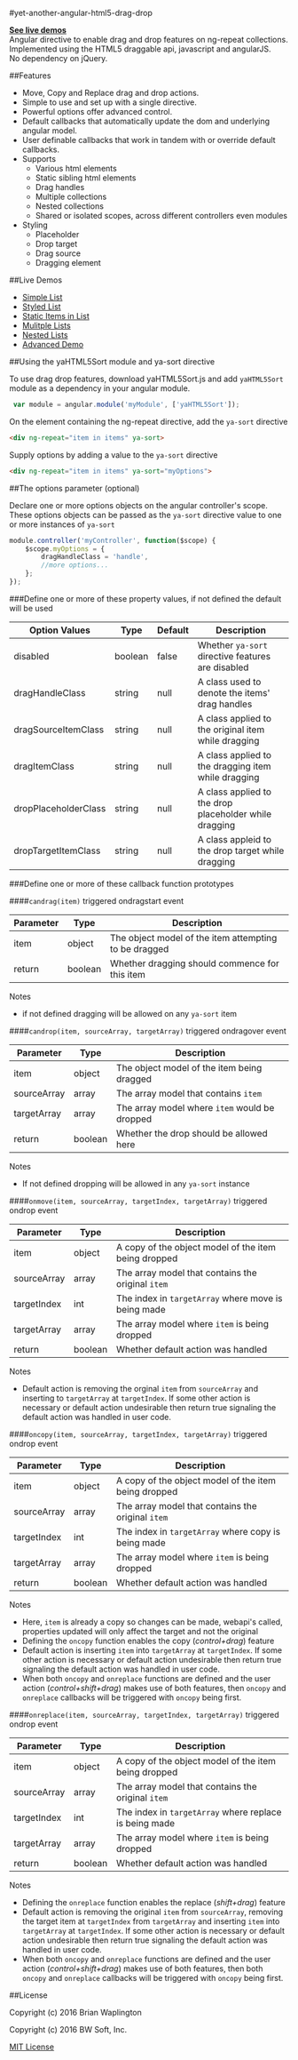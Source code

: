#yet-another-angular-html5-drag-drop

[**See live demos**](#live-demos)  
Angular directive to enable drag and drop features on ng-repeat collections.  
Implemented using the HTML5 draggable api, javascript and angularJS.  
No dependency on jQuery.

##Features

* Move, Copy and Replace drag and drop actions.
* Simple to use and set up with a single directive.
* Powerful options offer advanced control.
* Default callbacks that automatically update the dom and underlying angular model.
* User definable callbacks that work in tandem with or override default callbacks.
* Supports 
	* Various html elements
	* Static sibling html elements
	* Drag handles
	* Multiple collections
	* Nested collections
	* Shared or isolated scopes, across different controllers even modules
* Styling
	* Placeholder
	* Drop target
	* Drag source
	* Dragging element

##Live Demos

* [Simple List](https://bwsoftinc.github.io/yet-another-angular-html5-drag-drop/demo/simplelist.html)
* [Styled List](https://bwsoftinc.github.io/yet-another-angular-html5-drag-drop/demo/stylelist.html)
* [Static Items in List](https://bwsoftinc.github.io/yet-another-angular-html5-drag-drop/demo/staticlist.html)
* [Mulitple Lists](https://bwsoftinc.github.io/yet-another-angular-html5-drag-drop/demo/multilist.html)
* [Nested Lists](https://bwsoftinc.github.io/yet-another-angular-html5-drag-drop/demo/nestedlist.html)
* [Advanced Demo](https://bwsoftinc.github.io/yet-another-angular-html5-drag-drop/demo/demo.html)

##Using the yaHTML5Sort module and ya-sort directive

To use drag drop features, download yaHTML5Sort.js and add `yaHTML5Sort` module as a dependency in your angular module.
```Javascript
 var module = angular.module('myModule', ['yaHTML5Sort']);
```

On the element containing the ng-repeat directive, add the `ya-sort` directive
```html
<div ng-repeat="item in items" ya-sort>
```

Supply options by adding a value to the `ya-sort` directive
```html
<div ng-repeat="item in items" ya-sort="myOptions">
```

##The options parameter (optional)

Declare one or more options objects on the angular controller's scope.  
These options objects can be passed as the `ya-sort` directive value to one or more instances of `ya-sort`
```Javascript
module.controller('myController', function($scope) {
	$scope.myOptions = {
		dragHandleClass = 'handle',
		//more options...
	};
});
```

###Define one or more of these property values, if not defined the default will be used

| Option Values        | Type	 | Default | Description
| ---------------------|---------|---------|--------------------------------------------------------|
| disabled             | boolean | false   | Whether `ya-sort` directive features are disabled      |
| dragHandleClass      | string  | null    | A class used to denote the items' drag handles         |
| dragSourceItemClass  | string  | null    | A class applied to the original item while dragging    |
| dragItemClass        | string  | null    | A class applied to the dragging item while dragging    |
| dropPlaceholderClass | string  | null    | A class applied to the drop placeholder while dragging |
| dropTargetItemClass  | string  | null    | A class appleid to the drop target while dragging      |

###Define one or more of these callback function prototypes

####`candrag(item)` triggered ondragstart event

| Parameter    | Type    | Description                                            |
|--------------|---------|--------------------------------------------------------|
| item         | object  | The object model of the item attempting to be dragged  |
| return       | boolean | Whether dragging should commence for this item         |

Notes
* if not defined dragging will be allowed on any `ya-sort` item

####`candrop(item, sourceArray, targetArray)` triggered ondragover event

| Parameter    | Type    | Description                                            |
|--------------|---------|--------------------------------------------------------|
| item         | object  | The object model of the item being dragged             |
| sourceArray  | array   | The array model that contains `item`                   |
| targetArray  | array   | The array model where `item` would be dropped          |
| return       | boolean | Whether the drop should be allowed here                |

Notes
* If not defined dropping will be allowed in any `ya-sort` instance 
	
####`onmove(item, sourceArray, targetIndex, targetArray)` triggered ondrop event

| Parameter    | Type    | Description                                            |
|--------------|---------|--------------------------------------------------------|
| item         | object  | A copy of the object model of the item being dropped   |
| sourceArray  | array   | The array model that contains the original `item`      |
| targetIndex  | int     | The index in `targetArray` where move is being made    |
| targetArray  | array   | The array model where `item` is being dropped          |
| return       | boolean | Whether default action was handled                     |

Notes
* Default action is removing the orginal `item` from `sourceArray` and inserting to `targetArray` at `targetIndex`. If some other action is necessary or default action undesirable then return true signaling the default action was handled in user code.

####`oncopy(item, sourceArray, targetIndex, targetArray)` triggered ondrop event

| Parameter    | Type    | Description                                            |
|--------------|---------|--------------------------------------------------------|
| item         | object  | A copy of the object model of the item being dropped   |
| sourceArray  | array   | The array model that contains the original `item`      |
| targetIndex  | int     | The index in `targetArray` where copy is being made    |
| targetArray  | array   | The array model where `item` is being dropped          |
| return       | boolean | Whether default action was handled                     |

Notes
* Here, `item` is already a copy so changes can be made, webapi's called, properties updated will only affect the target and not the original
* Defining the `oncopy` function enables the copy (_control+drag_) feature
* Default action is inserting `item` into `targetArray` at `targetIndex`. If some other action is necessary or default action undesirable then return true signaling the default action was handled in user code.
* When both `oncopy` and `onreplace` functions are defined and the user action (_control+shift+drag_) makes use of both features, then `oncopy` and `onreplace` callbacks will be triggered with `oncopy` being first.

####`onreplace(item, sourceArray, targetIndex, targetArray)` triggered ondrop event

| Parameter    | Type    | Description                                            |
|--------------|---------|--------------------------------------------------------|
| item         | object  | A copy of the object model of the item being dropped   |
| sourceArray  | array   | The array model that contains the original `item`      |
| targetIndex  | int     | The index in `targetArray` where replace is being made |
| targetArray  | array   | The array model where `item` is being dropped          |
| return       | boolean | Whether default action was handled                     |

Notes
* Defining the `onreplace` function enables the replace (_shift+drag_) feature
* Default action is removing the original `item` from `sourceArray`, removing the target item at `targetIndex` from `targetArray` and inserting `item` into `targetArray` at `targetIndex`. If some other action is necessary or default action undesirable then return true signaling the default action was handled in user code.
* When both `oncopy` and `onreplace` functions are defined and the user action (_control+shift+drag_) makes use of both features, then both `oncopy` and `onreplace` callbacks will be triggered with `oncopy` being first.

##License

Copyright (c) 2016 Brian Waplington

Copyright (c) 2016 BW Soft, Inc.

[MIT License](https://raw.githubusercontent.com/bwsoftinc/yet-another-angular-html5-drag-drop/master/LICENSE)
